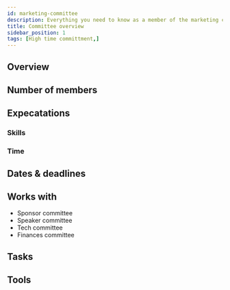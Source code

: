 ```yaml
---
id: marketing-committee
description: Everything you need to know as a member of the marketing committee
title: Committee overview
sidebar_position: 1
tags: [High time committment,]
---
```


## Overview

## Number of members

## Expecatations

### Skills

### Time

## Dates & deadlines

## Works with

* Sponsor committee
* Speaker committee
* Tech committee
* Finances committee

## Tasks

## Tools